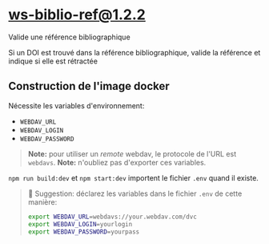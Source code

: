 # ws-biblio-ref@1.2.2

Valide une référence bibliographique

Si un DOI est trouvé dans la référence bibliographique, valide la référence et indique si elle est rétractée

## Construction de l'image docker

Nécessite les variables d'environnement:

- `WEBDAV_URL`
- `WEBDAV_LOGIN`
- `WEBDAV_PASSWORD`

> **Note:** pour utiliser un *remote* webdav, le protocole de l'URL est `webdavs`.
> **Note:** n'oubliez pas d'exporter ces variables.

`npm run build:dev` et `npm start:dev` importent le fichier `.env` quand il existe.

> 📗 Suggestion: déclarez les variables dans le fichier `.env` de cette manière:
>
> ```bash
> export WEBDAV_URL=webdavs://your.webdav.com/dvc
> export WEBDAV_LOGIN=yourlogin
> export WEBDAV_PASSWORD=yourpass
> ```
